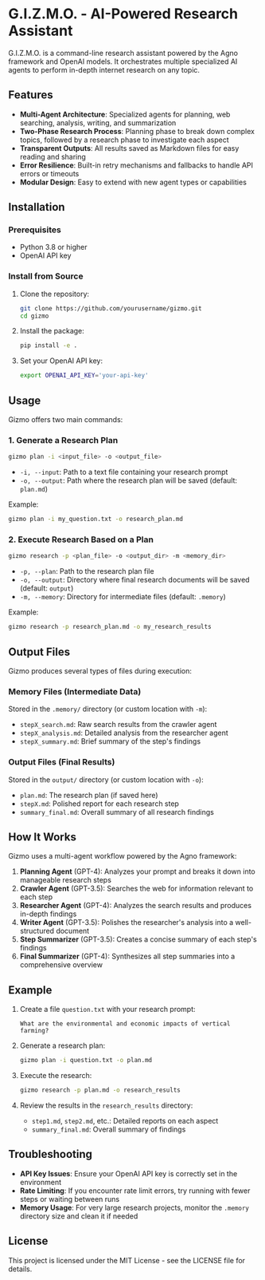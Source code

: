 # G.I.Z.M.O. - AI-Powered Research Assistant

G.I.Z.M.O. is a command-line research assistant powered by the Agno framework and OpenAI models. It orchestrates multiple specialized AI agents to perform in-depth internet research on any topic.

## Features

- **Multi-Agent Architecture**: Specialized agents for planning, web searching, analysis, writing, and summarization
- **Two-Phase Research Process**: Planning phase to break down complex topics, followed by a research phase to investigate each aspect
- **Transparent Outputs**: All results saved as Markdown files for easy reading and sharing
- **Error Resilience**: Built-in retry mechanisms and fallbacks to handle API errors or timeouts
- **Modular Design**: Easy to extend with new agent types or capabilities

## Installation

### Prerequisites

- Python 3.8 or higher
- OpenAI API key

### Install from Source

1. Clone the repository:
   ```bash
   git clone https://github.com/yourusername/gizmo.git
   cd gizmo
   ```

2. Install the package:
   ```bash
   pip install -e .
   ```

3. Set your OpenAI API key:
   ```bash
   export OPENAI_API_KEY='your-api-key'
   ```

## Usage

Gizmo offers two main commands:

### 1. Generate a Research Plan

```bash
gizmo plan -i <input_file> -o <output_file>
```

- `-i, --input`: Path to a text file containing your research prompt
- `-o, --output`: Path where the research plan will be saved (default: `plan.md`)

Example:
```bash
gizmo plan -i my_question.txt -o research_plan.md
```

### 2. Execute Research Based on a Plan

```bash
gizmo research -p <plan_file> -o <output_dir> -m <memory_dir>
```

- `-p, --plan`: Path to the research plan file
- `-o, --output`: Directory where final research documents will be saved (default: `output`)
- `-m, --memory`: Directory for intermediate files (default: `.memory`)

Example:
```bash
gizmo research -p research_plan.md -o my_research_results
```

## Output Files

Gizmo produces several types of files during execution:

### Memory Files (Intermediate Data)

Stored in the `.memory/` directory (or custom location with `-m`):
- `stepX_search.md`: Raw search results from the crawler agent
- `stepX_analysis.md`: Detailed analysis from the researcher agent
- `stepX_summary.md`: Brief summary of the step's findings

### Output Files (Final Results)

Stored in the `output/` directory (or custom location with `-o`):
- `plan.md`: The research plan (if saved here)
- `stepX.md`: Polished report for each research step
- `summary_final.md`: Overall summary of all research findings

## How It Works

Gizmo uses a multi-agent workflow powered by the Agno framework:

1. **Planning Agent** (GPT-4): Analyzes your prompt and breaks it down into manageable research steps
2. **Crawler Agent** (GPT-3.5): Searches the web for information relevant to each step
3. **Researcher Agent** (GPT-4): Analyzes the search results and produces in-depth findings
4. **Writer Agent** (GPT-3.5): Polishes the researcher's analysis into a well-structured document
5. **Step Summarizer** (GPT-3.5): Creates a concise summary of each step's findings
6. **Final Summarizer** (GPT-4): Synthesizes all step summaries into a comprehensive overview

## Example

1. Create a file `question.txt` with your research prompt:
   ```
   What are the environmental and economic impacts of vertical farming?
   ```

2. Generate a research plan:
   ```bash
   gizmo plan -i question.txt -o plan.md
   ```

3. Execute the research:
   ```bash
   gizmo research -p plan.md -o research_results
   ```

4. Review the results in the `research_results` directory:
   - `step1.md`, `step2.md`, etc.: Detailed reports on each aspect
   - `summary_final.md`: Overall summary of findings

## Troubleshooting

- **API Key Issues**: Ensure your OpenAI API key is correctly set in the environment
- **Rate Limiting**: If you encounter rate limit errors, try running with fewer steps or waiting between runs
- **Memory Usage**: For very large research projects, monitor the `.memory` directory size and clean it if needed

## License

This project is licensed under the MIT License - see the LICENSE file for details.
